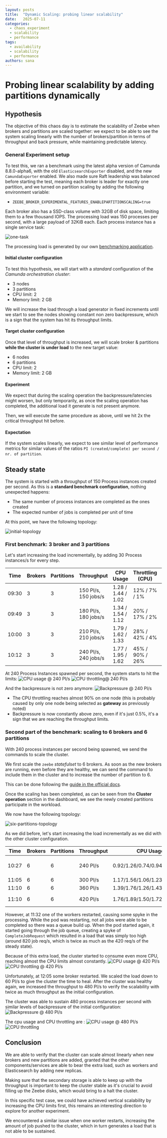 ```yaml
---
layout: posts
title:  "Dynamic Scaling: probing linear scalability"
date:   2025-07-11
categories: 
  - chaos_experiment 
  - scalability
  - performance
tags:
  - availability
  - scalability
  - performance
authors: sana
---
```


# Probing linear scalability by adding partitions dynamically

## Hypothesis

The objective of this chaos day is to estimate the scalability of Zeebe when brokers and partitions are
scaled together: we expect to be able to see the system scaling linearly with the number of brokers/partition
in terms of throughput and back pressure, while maintaining predictable latency.

### General Experiment setup

To test this, we ran a benchmark using the latest alpha version of Camunda 8.8.0-alpha6, with the old
`ElasticsearchExporter` disabled, and the new `CamundaExporter` enabled. We also made sure Raft
leadership was balanced before starting the test, meaning each broker is leader for exactly one partition,
and we turned on partition scaling by adding the following environment variable:

- `ZEEBE_BROKER_EXPERIMENTAL_FEATURES_ENABLEPARTITIONSCALING=true`

Each broker also has a SSD-class volume with 32GB of disk space, limiting them to a few thousand IOPS.
The processing load was 150 processes per second, with a large payload of 32KiB each. Each process instance has
a single service task:

![one-task](./one_task.png)

The processing load is generated by our own [benchmarking application](https://github.com/camunda/camunda/tree/9e723b21b0e408fc2b97fd7d3f6b092af8e62dbe/benchmarks).

#### Initial cluster configuration

To test this hypothesis, we will start with a *standard* configuration of the *Camunda orchestration cluster*:

- 3 nodes
- 3 partitions
- CPU limit: 2
- Memory limit: 2 GB

We will increase the load through a load generator in fixed increments until we start to see the nodes showing constant non zero backpressure,
which is a sign that the system has hit its throughput limits.

#### Target cluster configuration

Once that level of throughput is increased, we will scale broker & partitions **while the cluster is under load** to the new target value:

- 6 nodes
- 6 partitions
- CPU limit: 2
- Memory limit: 2 GB

#### Experiment

We expect that during the scaling operation the backpressure/latencies might worsen,
but only temporarily, as once the scaling operation has completed,
the additional load it generate is not present anymore.

Then, we will execute the same procedure as above,
until we hit 2x the critical throughput hit before.

#### Expectation

If the system scales linearly, we expect to see similar level of performance metrics
for similar values of the ratios `PI (created/complete) per second / nr. of partition`.

## Steady state

The system is started with a throughput of 150 Process instances created per second.
As this is a **standard benchmark configuration**, nothing unexpected happens:

- The same number of process instances are completed as the ones created
- The expected number of jobs is completed per unit of time

At this point, we have the following topology:

![initial-topology](./initial-topology.png)

### First benchmark: 3 broker and 3 partitions

Let's start increasing the load incrementally, by adding 30 Process instances/s for every step.

| Time   | Brokers | Partitions | Throughput       | CPU Usage               | Throttling (CPU)        | Backpressure     | Notes               |
|--------|---------|------------|------------------|-------------------------|-------------------------|------------------|---------------------|
| 09:30  | 3       | 3          | 150 PI/s, 150 jobs/s | 1.28 / 1.44 / 1.02  | 12% / 7% / 1%          | 0                 |                     |
| 09:49  | 3       | 3          | 180 PI/s, 180 jobs/s | 1.34 / 1.54 / 1.12  | 20% / 17% / 2%         | 0                 | Increased input to 6 starters |
| 10:00  | 3       | 3          | 210 PI/s, 210 jobs/s | 1.79 / 1.62 / 1.33  | 28% / 42% / 4%         | 0                 | 7 starters          |
| 10:12  | 3       | 3          | 240 PI/s, 240 jobs/s | 1.77 / 1.95 / 1.62  | 45% / 90% / 26%        | 0/0.5%            | 8 starters          |

At 240 Process Instances spawned per second, the system starts to hit the limits:
![CPU usage @ 240 PI/s](./config_1_240_cpu.png)
![CPU throttling@ 240 PI/s](./config_1_240_cpu_throttling.png)

And the backpressure is not zero anymore:
![Backpressure @ 240 PI/s](./config_1_240_backpressure.png)

- The CPU throttling reaches almost 90% on one node (this is probably caused by only one node being selected as **gateway** as previously noted)
- Backpressure is now constantly above zero, even if it's just 0.5%, it's a sign that we are reaching the throughput limits.

### Second part of the benchmark: scaling to 6 brokers and 6 partitions

With 240 process instances per second being spawned, we send the commands to scale the cluster.

We first scale the `zeebe` *statefulset* to 6 brokers. As soon as the new brokers are running, even before they are healthy,
we can send the command to include them in the cluster and to increase the number of partition to 6.

This can be done following the [guide in the official docs](https://docs.camunda.io/docs/next/self-managed/zeebe-deployment/operations/cluster-scaling/#2b-scaling-brokers-and-partitions).

Once the scaling has been completed, as can be seen from the **Cluster operation** section in the dashboard, we see the newly created
partitions participate in the workload.

We now have the following topology:

![six-partitions-topology](./six-partitions-topology.png)

As we did before, let's start increasing the load incrementally as we did with the other cluster configuration.

| Time   | Brokers | Partitions | Throughput       | CPU Usage                                    | Throttling (CPU)                  | Backpressure         | Notes            |
|--------|---------|------------|------------------|----------------------------------------------|------------------------------------|----------------------|------------------|
| 10:27  | 6       | 6          | 240 PI/s         | 0.92/1.26/0.74/0.94/0.93/0.93                | 2.8/6.0/0.3/2.8/3.4/3.18     | 0                    | After scale up   |
| 11:05  | 6       | 6          | 300 PI/s         | 1.17/1.56/1.06/1.23/1.19/1.18                | 9%/29%/0.6%/9%/11%/10%     | 0                    | Stable           |
| 11:10  | 6       | 6          | 360 PI/s         | 1.39/1.76/1.26/1.43/1.37/1.42                | 19%/42%/2%/16%/21%/22%    | 0                    | Stable           |
| 11:10  | 6       | 6          | 420 PI/s         | 1.76/1.89/1.50/1.72/1.50/1.70                | 76%/84%/52%/71%/60%/65%     | 0 (spurts on 1 partition) | Pushing hard    |

However, at 11:32 one of the workers restarted, causing some spyke in the processing.
While the pod was restarting, not all jobs were able to be completed so there was a queue build up.
When the pod started again, it started going through the job queue, creating a spyke of `CompleteJobRequest` which resulted in a load that was simply too high (around 820 job req/s, which is twice as much as the 420 req/s of the steady state).

Because of this extra load, the cluster started to consume even more CPU, reaching almost the CPU limits almost constantly.
![CPU usage @ 420 PI/s](./config_2_420_cpu.png)
![CPU throttling @ 420 PI/s](./config_2_420_cpu_throttling.png)

Unfortunately, at 12:05 some broker restarted. We scaled the load down to 60 PI/s to give the cluster the time to heal.
After the cluster was healthy again, we increased the throughput to 480 PI/s to verify the scalability with twice as much throughput as the initial configuration.

The cluster was able to sustain 480 process instances per second with similar levels of backpressure of the initial configuration:
![Backpressure @ 480 PI/s](./config_2_480_backpressure.png)

The cpu usage and CPU throttling are :
![CPU usage @ 480 PI/s](./config_2_480_cpu.png)
![CPU throttling](./config_2_480_cpu_throttling.png)

## Conclusion

We are able to verify that the cluster can scale almost linearly when new brokers and new partitions are added, granted that the other components/services are able to bear the extra load, such as workers and Elasticsearch by adding new replicas.

Making sure that the secondary storage is able to keep up with the throughput is important to keep the cluster stable as it's crucial to avoid filling up the Zeebe disks, which would bring to a halt the cluster.

In this specific test case, we could have achieved vertical scalability by increasing the CPU limits first, this remains an interesting direction to explore for another experiment.

We encountered a similar issue when one worker restarts, increasing the amount of job pushed to the cluster, which in turn generates a load that is not able to be sustained.
